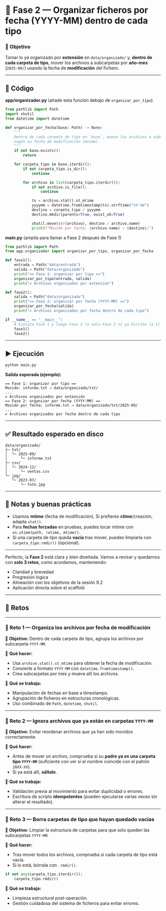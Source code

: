 # 🔹 Fase 2 — Organizar ficheros por **fecha** (YYYY-MM) dentro de cada tipo

### 🎯 Objetivo

Tomar lo ya organizado por **extensión** en `data/organizado/` y, **dentro de cada carpeta de tipo**, mover los archivos a subcarpetas por **año-mes** (`2025-09/`) usando la fecha de **modificación** del fichero.

---

## 🧭 Código

**app/organizador.py** (añade esta función debajo de `organizar_por_tipo`)

```python
from pathlib import Path
import shutil
from datetime import datetime

def organizar_por_fecha(base: Path) -> None:
    """
    Dentro de cada carpeta de tipo en `base`, mueve los archivos a subcarpetas YYYY-MM
    según su fecha de modificación (mtime).
    """
    if not base.exists():
        return

    for carpeta_tipo in base.iterdir():
        if not carpeta_tipo.is_dir():
            continue

        for archivo in list(carpeta_tipo.iterdir()):
            if not archivo.is_file():
                continue

            ts = archivo.stat().st_mtime
            yyyymm = datetime.fromtimestamp(ts).strftime("%Y-%m")
            destino = carpeta_tipo / yyyymm
            destino.mkdir(parents=True, exist_ok=True)

            shutil.move(str(archivo), destino / archivo.name)
            print(f"Movido por fecha: {archivo.name} → {destino}/")
```

**main.py** (amplía para llamar a Fase 2 después de Fase 1)

```python
from pathlib import Path
from app.organizador import organizar_por_tipo, organizar_por_fecha

def fase1():
    entrada = Path("data/entrada")
    salida = Path("data/organizado")
    print("== Fase 1: organizar por tipo ==")
    organizar_por_tipo(entrada, salida)
    print("✔ Archivos organizados por extensión")

def fase2():
    salida = Path("data/organizado")
    print("== Fase 2: organizar por fecha (YYYY-MM) ==")
    organizar_por_fecha(salida)
    print("✔ Archivos organizados por fecha dentro de cada tipo")

if __name__ == "__main__":
    # Ejecuta Fase 1 y luego Fase 2 (o solo Fase 2 si ya hiciste la 1)
    fase1()
    fase2()
```

---

## ▶️ Ejecución

```bash
python main.py
```

**Salida esperada (ejemplo):**

```
== Fase 1: organizar por tipo ==
Movido: informe.txt → data/organizado/txt/
...
✔ Archivos organizados por extensión
== Fase 2: organizar por fecha (YYYY-MM) ==
Movido por fecha: informe.txt → data/organizado/txt/2025-09/
...
✔ Archivos organizados por fecha dentro de cada tipo
```

---

## ✅ Resultado esperado en disco

```
data/organizado/
├─ txt/
│  └─ 2025-09/
│      └─ informe.txt
├─ csv/
│  └─ 2024-12/
│      └─ ventas.csv
└─ jpg/
   └─ 2023-07/
       └─ foto.jpg
```

---

## 🔧 Notas y buenas prácticas

* Usamos **mtime** (fecha de modificación). Si prefieres **ctime**/creación, adapta `stat()`.
* Para **fechas forzadas** en pruebas, puedes tocar mtime con `os.utime(path, (atime, mtime))`.
* Si una carpeta de tipo queda **vacía** tras mover, puedes limpiarla con `carpeta_tipo.rmdir()` (opcional).

---

Perfecto, la **Fase 2** está clara y bien diseñada. Vamos a revisar y quedarnos con **solo 3 retos**, como acordamos, manteniendo:

* Claridad y brevedad
* Progresión lógica
* Alineación con los objetivos de la sesión 9.2
* Aplicación directa sobre el scaffold

---



## 🔁 Retos 

---

### 🔸 Reto 1 — Organiza los archivos por fecha de modificación

**🎯 Objetivo:**
Dentro de cada carpeta de tipo, agrupa los archivos por subcarpeta `YYYY-MM`.

🔧 **Qué hacer:**

* Usa `archivo.stat().st_mtime` para obtener la fecha de modificación.
* Convierte a formato `YYYY-MM` con `datetime.fromtimestamp()`.
* Crea subcarpetas por mes y mueve allí los archivos.

🧠 **Qué se trabaja:**

* Manipulación de fechas en base a timestamps.
* Agrupación de ficheros en estructuras cronológicas.
* Uso combinado de `Path`, `datetime`, `shutil`.

---

### 🔸 Reto 2 — Ignora archivos que ya están en carpetas `YYYY-MM`

**🎯 Objetivo:**
Evitar reordenar archivos que ya han sido movidos correctamente.

🔧 **Qué hacer:**

* Antes de mover un archivo, comprueba si su **padre ya es una carpeta tipo `YYYY-MM`** (suficiente con ver si el nombre coincide con el patrón `20XX-XX`).
* Si ya está allí, **sáltalo**.

🧠 **Qué se trabaja:**

* Validación previa al movimiento para evitar duplicidad o errores.
* Escritura de scripts **idempotentes** (pueden ejecutarse varias veces sin alterar el resultado).

---

### 🔸 Reto 3 — Borra carpetas de tipo que hayan quedado vacías

**🎯 Objetivo:**
Limpiar la estructura de carpetas para que solo queden las subcarpetas `YYYY-MM`.

🔧 **Qué hacer:**

* Tras mover todos los archivos, comprueba si cada carpeta de tipo está vacía.
* Si lo está, bórrala con `.rmdir()`.

```python
if not any(carpeta_tipo.iterdir()):
    carpeta_tipo.rmdir()
```

🧠 **Qué se trabaja:**

* Limpieza estructural post-operación.
* Gestión cuidadosa del sistema de ficheros para evitar errores.
